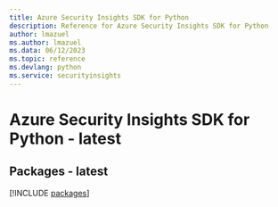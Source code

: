 ```yaml
---
title: Azure Security Insights SDK for Python
description: Reference for Azure Security Insights SDK for Python
author: lmazuel
ms.author: lmazuel
ms.data: 06/12/2023
ms.topic: reference
ms.devlang: python
ms.service: securityinsights
---
```

# Azure Security Insights SDK for Python - latest
## Packages - latest
[!INCLUDE [packages](security-insights-index.md)]